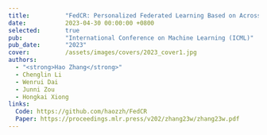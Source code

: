 ```yaml
---
title:          "FedCR: Personalized Federated Learning Based on Across-Client Common Representation with Conditional Mutual Information Regularization"
date:           2023-04-30 00:00:00 +0800
selected:       true
pub:            "International Conference on Machine Learning (ICML)"
pub_date:       "2023"
cover:          /assets/images/covers/2023_cover1.jpg
authors:
  - "<strong>Hao Zhang</strong>"
  - Chenglin Li
  - Wenrui Dai
  - Junni Zou
  - Hongkai Xiong
links:
  Code: https://github.com/haozzh/FedCR
  Paper: https://proceedings.mlr.press/v202/zhang23w/zhang23w.pdf
---
```

